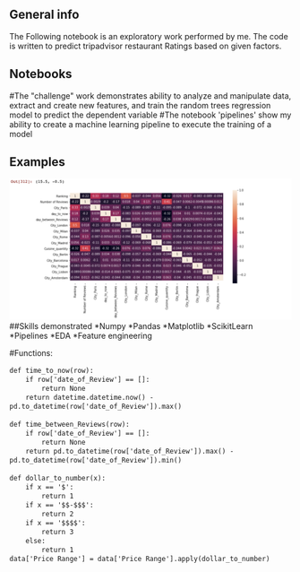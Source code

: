 ## General info
The Following notebook is an exploratory work performed by me. The code is written to predict tripadvisor restaurant Ratings based on given factors. 


## Notebooks

#The "challenge" work demonstrates ability to analyze and manipulate data, extract and create new features, and train the random trees regression model to predict the dependent variable
#The notebook 'pipelines' show my ability to create a machine learning pipeline to execute the training of a model

	
## Examples
![Correlation Matrix](./images/corr.png)
##Skills demonstrated
*Numpy
*Pandas
*Matplotlib
*ScikitLearn
*Pipelines
*EDA
*Feature engineering

#Functions:
```
def time_to_now(row):
    if row['date_of_Review'] == []:
        return None
    return datetime.datetime.now() - pd.to_datetime(row['date_of_Review']).max()

def time_between_Reviews(row):
    if row['date_of_Review'] == []:
        return None
    return pd.to_datetime(row['date_of_Review']).max() - pd.to_datetime(row['date_of_Review']).min()
    
def dollar_to_number(x):
    if x == '$':
        return 1
    if x == '$$-$$$':
        return 2
    if x == '$$$$':
        return 3
    else:
        return 1
data['Price Range'] = data['Price Range'].apply(dollar_to_number)

```
